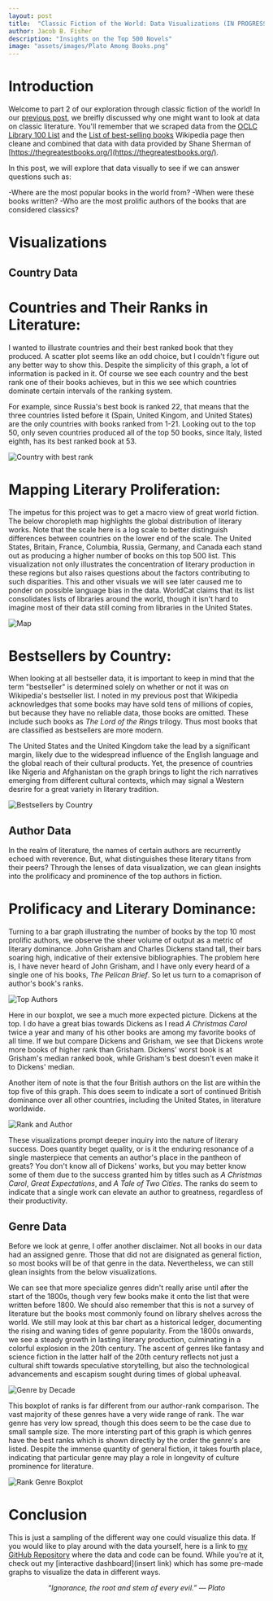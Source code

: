 ```yaml
---
layout: post
title:  "Classic Fiction of the World: Data Visualizations (IN PROGRESS)"
author: Jacob B. Fisher
description: "Insights on the Top 500 Novels" 
image: "assets/images/Plato Among Books.png"
---
```


# Introduction
Welcome to part 2 of our exploration through classic fiction of the world! In our [previous post](https://jbfish00.github.io/statsofplato.github.io/2023/12/07/classic-lit-pt1.html), we breifly discussed why one might want to look at data on classic literature. You'll remember that we scraped data from the [OCLC Library 100 List](https://www.oclc.org/en/worldcat/library100/top500.html) and the [List of best-selling books](https://en.wikipedia.org/wiki/List_of_best-selling_books) Wikipedia page then cleane and combined that data with data provided by Shane Sherman of [https://thegreatestbooks.org/](https://thegreatestbooks.org/). 

In this post, we will explore that data visually to see if we can answer questions such as:

-Where are the most popular books in the world from?
-When were these books written?
-Who are the most prolific authors of the books that are considered classics?


# Visualizations

## Country Data
# Countries and Their Ranks in Literature:

I wanted to illustrate countries and their best ranked book that they produced. A scatter plot seems like an odd choice, but I couldn't figure out any better way to show this. Despite the simplicity of this graph, a lot of information is packed in it. Of course we see each country and the best rank one of their books achieves, but in this we see which countries dominate certain intervals of the ranking system. 

For example, since Russia's best book is ranked 22, that means that the three countries listed before it (Spain, United Kingom, and United States) are the only countries with books ranked from 1-21. Looking out to the top 50, only seven countries produced all of the top 50 books, since Italy, listed eighth, has its best ranked book at 53.

![Country with best rank](/statsofplato.github.io/assets/lit_EDA/Country_with_best_rank.png)

# Mapping Literary Proliferation:

The impetus for this project was to get a macro view of great world fiction. The below choropleth map highlights the global distribution of literary works. Note that the scale here is a log scale to better distinguish differences between countries on the lower end of the scale. The United States, Britain, France, Columbia, Russia, Germany, and Canada each stand out as producing a higher number of books on this top 500 list. This visualization not only illustrates the concentration of literary production in these regions but also raises questions about the factors contributing to such disparities. This and other visuals we will see later caused me to ponder on possible language bias in the data. WorldCat claims that its list consolidates lists of libraries around the world, though it isn't hard to imagine most of their data still coming from libraries in the United States.

![Map](/statsofplato.github.io/assets/lit_EDA/Map_plot.png)

# Bestsellers by Country:

When looking at all bestseller data, it is important to keep in mind that the term "bestseller" is determined solely on whether or not it was on Wikipedia's bestseller list. I noted in my previous post that Wikipedia acknowledges that some books may have sold tens of millions of copies, but because they have no reliable data, those books are omitted. These include such books as *The Lord of the Rings* trilogy. Thus most books that are classified as bestsellers are more modern.  

The United States and the United Kingdom take the lead by a significant margin, likely due to the widespread influence of the English language and the global reach of their cultural products. Yet, the presence of countries like Nigeria and Afghanistan on the graph brings to light the rich narratives emerging from different cultural contexts, which may signal a Western desrire for a great variety in literary tradition.

![Bestsellers by Country](/statsofplato.github.io/assets/lit_EDA/Bestsellers_by_country.png)


## Author Data

In the realm of literature, the names of certain authors are recurrently echoed with reverence. But, what distinguishes these literary titans from their peers? Through the lenses of data visualization, we can glean insights into the prolificacy and prominence of the top authors in fiction.

# Prolificacy and Literary Dominance:

Turning to a bar graph illustrating the number of books by the top 10 most prolific authors, we observe the sheer volume of output as a metric of literary dominance. John Grisham and Charles Dickens stand tall, their bars soaring high, indicative of their extensive bibliographies. The problem here is, I have never heard of John Grisham, and I have only every heard of a single one of his books, *The Pelican Brief*. So let us turn to a comaprison of author's book's ranks.

![Top Authors](/statsofplato.github.io/assets/lit_EDA/Top_authors.png)

Here in our boxplot, we see a much more expected picture. Dickens at the top. I do have a great bias towards Dickens as I read *A Christmas Carol* twice a year and many of his other books are among my favorite books of all time. If we but compare Dickens and Grisham, we see that Dickens wrote more books of higher rank than Grisham. Dickens' worst book is at Grisham's median ranked book, while Grisham's best doesn't even make it to Dickens' median. 

Another item of note is that the four British authors on the list are within the top five of this graph. This does seem to indicate a sort of continued British dominance over all other countries, including the United States, in literature worldwide. 

![Rank and Author](/statsofplato.github.io/assets/lit_EDA/Rank_distribution_boxplot_Top_10_Authors.png)

These visualizations prompt deeper inquiry into the nature of literary success. Does quantity beget quality, or is it the enduring resonance of a single masterpiece that cements an author's place in the pantheon of greats? You don't know all of Dickens' works, but you may better know some of them due to the success granted him by titles such as *A Christmas Carol*, *Great Expectations*, and *A Tale of Two Cities*. The ranks do seem to indicate that a single work can elevate an author to greatness, regardless of their productivity.

## Genre Data

Before we look at genre, I offer another disclaimer. Not all books in our data had an assigned genre. Those that did not are disignated as general fiction, so most books will be of that genre in the data. Nevertheless, we can still glean insights from the below visualizations. 

We can see that more specialize genres didn't really arise until after the start of the 1800s, though very few books make it onto the list that were written before 1800. We should also remember that this is not a survey of literature but the books most commonly found on library shelves across the world. We still may look at this bar chart as a historical ledger, documenting the rising and waning tides of genre popularity. From the 1800s onwards, we see a steady growth in lasting literary production, culminating in a colorful explosion in the 20th century. The ascent of genres like fantasy and science fiction in the latter half of the 20th century reflects not just a cultural shift towards speculative storytelling, but also the technological advancements and escapism sought during times of global upheaval.

![Genre by Decade](/statsofplato.github.io/assets/lit_EDA/books_by_genre_by_decade.png)

This boxplot of ranks is far different from our author-rank comparison. The vast majority of these genres have a very wide range of rank. The war genre has very low spread, though this does seem to be the case due to small sample size. The more intersting part of this graph is which genres have the best ranks which is shown directly by the order the genre's are listed. Despite the immense quantity of general fiction, it takes fourth place, indicating that particular genre may play a role in longevity of culture prominence for literature.

![Rank Genre Boxplot](/statsofplato.github.io/assets/lit_EDA/Rank_genre_boxplots.png)


# Conclusion
This is just a sampling of the different way one could visualize this data. If you would like to play around with the data yourself, here is a link to [my GitHub Repository](https://github.com/jbfish00/classic_lit) where the data and code can be found. While you're at it, check out my [interactive dashboard](insert link) which has some pre-made graphs to visualize the data in different ways.

<p style="text-align: center"><em>“Ignorance, the root and stem of every evil.”
― Plato</em></p>
